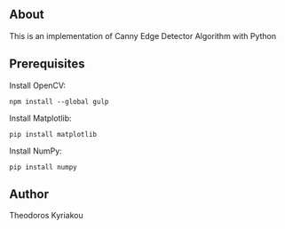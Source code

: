 ## About

This is an implementation of Canny Edge Detector Algorithm with Python

## Prerequisites 

Install OpenCV:
```
npm install --global gulp
```

Install Matplotlib:
```
pip install matplotlib
```

Install NumPy:
```
pip install numpy
```

## Author

Theodoros Kyriakou
